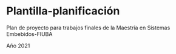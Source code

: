 # Plantilla-planificación
Plan de proyecto para trabajos finales de la Maestría en Sistemas Embebidos-FIUBA

Año 2021
